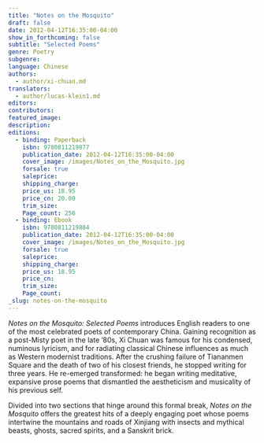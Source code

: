 ```yaml
---
title: "Notes on the Mosquito"
draft: false
date: 2012-04-12T16:35:00-04:00
show_in_forthcoming: false
subtitle: "Selected Poems"
genre: Poetry
subgenre:
language: Chinese
authors:
  - author/xi-chuan.md
translators:
  - author/lucas-klein1.md
editors:
contributors:
featured_image:
description:
editions:
  - binding: Paperback
    isbn: 9780811219877
    publication_date: 2012-04-12T16:35:00-04:00
    cover_image: /images/Notes_on_the_Mosquito.jpg
    forsale: true
    saleprice:
    shipping_charge:
    price_us: 18.95
    price_cn: 20.00
    trim_size:
    Page_count: 256
  - binding: Ebook
    isbn: 9780811219884
    publication_date: 2012-04-12T16:35:00-04:00
    cover_image: /images/Notes_on_the_Mosquito.jpg
    forsale: true
    saleprice:
    shipping_charge:
    price_us: 18.95
    price_cn:
    trim_size:
    Page_count:
_slug: notes-on-the-mosquito
---
```


_Notes on the Mosquito: Selected Poems_ introduces English readers to one of the most celebrated poets of contemporary China. Gaining recognition as a post-Misty poet in the late ’80s, Xi Chuan was famous for his condensed, numinous lyricism, and for radiating classical Chinese influences as much as Western modernist traditions. After the crushing failure of Tiananmen Square and the death of two of his closest friends, he stopped writing for three years. He re-emerged transformed: he began writing meditative, expansive prose poems that dismantled the aestheticism and musicality of his previous self.

Divided into two sections that hinge around this formal break, _Notes on the Mosquito_ offers the greatest hits of a deeply engaging poet whose poems intertwine the mountains and roads of Xinjiang with insects and mythical beasts, ghosts, sacred spirits, and a Sanskrit brick.

